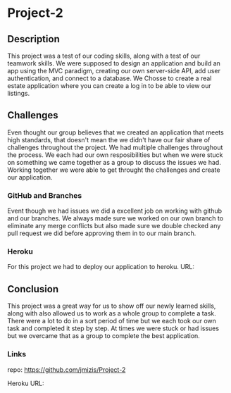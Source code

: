 # Project-2

## Description

This project was a test of our coding skills, along with a test of our teamwork skills.  We were supposed to design an application and build an app using the MVC paradigm, creating our own server-side API, add user authentication, and connect to a database. We Chosse to create a real estate application where you can create a log in to be able to view our listings.

## Challenges

Even thought our group believes that we created an application that meets high standards, that doesn't mean the we didn't have our fair share of challenges throughout the project. We had multiple challenges throughout the process. We each had our own resposibilities but when we were stuck on something we came together as a group to discuss the issues we had. Working together we were able to get throught the challenges and create our application.

### GitHub and Branches

Event though we had issues we did a excellent job on working with github and our branches. We always made sure we worked on our own branch to eliminate any merge conflicts but also made sure we double checked any pull request we did before approving them in to our main branch. 








### Heroku
For this project we had to deploy our application to heroku. 
URL:





## Conclusion

This project was a great way for us to show off our newly learned skills, along with also allowed us to work as a whole group to complete a task. There were a lot to do in a sort period of time but we each took our own task and completed it step by step. At times we were stuck or had issues but we overcame that as a group to complete the best application. 



### Links
repo: https://github.com/jmizis/Project-2

Heroku URL: 